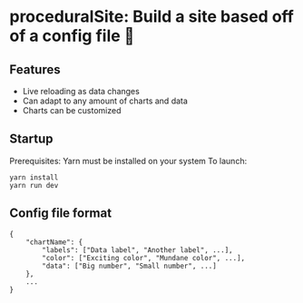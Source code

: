 # proceduralSite: Build a site based off of a config file 🚀

## Features
-   Live reloading as data changes
-   Can adapt to any amount of charts and data
-   Charts can be customized

## Startup
Prerequisites: Yarn must be installed on your system
To launch:
```
yarn install
yarn run dev
```

## Config file format
```
{
    "chartName": {
        "labels": ["Data label", "Another label", ...],
        "color": ["Exciting color", "Mundane color", ...],
        "data": ["Big number", "Small number", ...]
    },
    ...
}
```
